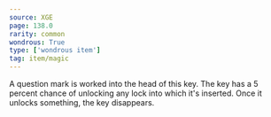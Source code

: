 ```yaml
---
source: XGE
page: 138.0
rarity: common
wondrous: True
type: ['wondrous item']
tag: item/magic
---
```


A question mark is worked into the head of this key. The key has a 5 percent chance of unlocking any lock into which it's inserted. Once it unlocks something, the key disappears.


